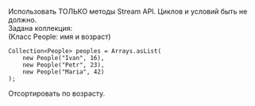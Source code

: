 Использовать ТОЛЬКО методы Stream API. Циклов и условий быть не должно.<br />
Задана коллекция:<br />
(Класс People: имя и возраст)<br />
```
Collection<People> peoples = Arrays.asList(
    new People("Ivan", 16),
    new People("Petr", 23),
    new People("Maria", 42)
);
```
Отсортировать по возрасту.